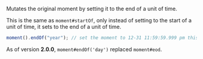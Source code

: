 Mutates the original moment by setting it to the end of a unit of time.

This is the same as `moment#startOf`, only instead of setting to the start of a unit of time, it sets to the end of a unit of time.

```javascript
moment().endOf("year"); // set the moment to 12-31 11:59:59.999 pm this year
```

As of version **2.0.0**, `moment#endOf('day')` replaced `moment#eod`.
